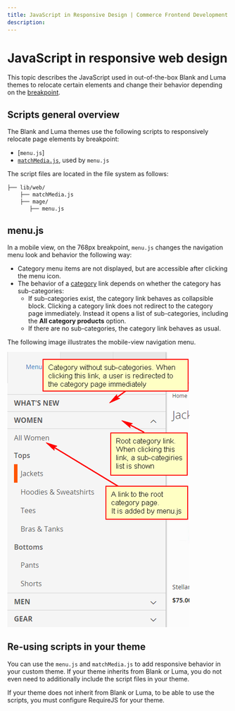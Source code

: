```yaml
---
title: JavaScript in Responsive Design | Commerce Frontend Development
description:
---
```


# JavaScript in responsive web design

This topic describes the JavaScript used in out-of-the-box Blank and Luma themes to relocate certain elements and change their behavior depending on the [breakpoint](index.md#terms-used).

## Scripts general overview

The Blank and Luma themes use the following scripts to responsively relocate page elements by breakpoint:

-  [`menu.js`]
-  [`matchMedia.js`], used by `menu.js`

The script files are located in the file system as follows:

```tree
├── lib/web/
    ├── matchMedia.js
    ├── mage/
       ├── menu.js
```

## menu.js

In a mobile view, on the 768px breakpoint, `menu.js` changes the navigation menu look and behavior the following way:

-  Category menu items are not displayed, but are accessible after clicking the menu icon.
-  The behavior of a [category](https://glossary.magento.com/category) link depends on whether the category has sub-categories:
   -  If sub-categories exist, the category link behaves as collapsible block. Clicking a category link does not redirect to the category page immediately. Instead it opens a list of sub-categories, including the **All category products** option.
   -  If there are no sub-categories, the category link behaves as usual.

The following image illustrates the mobile-view navigation menu.

![responsive menu]

## Re-using scripts in your theme

You can use the `menu.js` and `matchMedia.js` to add responsive behavior in your custom theme.
If your theme inherits from Blank or Luma, you do not even need to additionally include the script files in your theme.

If your theme does not inherit from Blank or Luma, to be able to use the scripts, you must configure RequireJS for your theme.

[`matchMedia.js`]: https://github.com/paulirish/matchMedia.js/
[responsive menu]: ../../_images/frontend/js_rwd_menu.png
